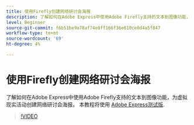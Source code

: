 ```yaml
---
title: 使用Firefly创建网络研讨会海报
description: 了解如何在Adobe Express中使用Adobe Firefly支持的文本到图像功能，为虚拟现实活动创建网络研讨会海报
level: Beginner
source-git-commit: f6b51be9a78af74e0ff166f36e610ce0d4a5f847
workflow-type: tm+mt
source-wordcount: '69'
ht-degree: 4%

---
```


# 使用Firefly创建网络研讨会海报

了解如何在Adobe Express中使用Adobe Firefly支持的文本到图像功能，为虚拟现实活动创建网络研讨会海报。 本教程将使用 [Adobe Express测试版](https://www.adobe.com/express/).

>[!VIDEO](https://video.tv.adobe.com/v/3420810?quality=12&learn=on&hidetitle=true)